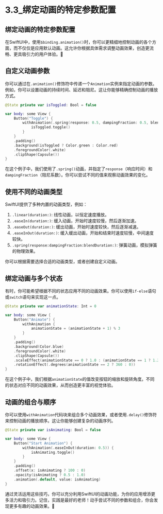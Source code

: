 ﻿# 3.3_绑定动画的特定参数配置

## 绑定动画的特定参数配置

在SwiftUI中，使用`$binding.animation()`时，你可以更精细地控制动画的各个方面，而不仅仅是应用默认动画。这允许你根据具体需求调整动画效果，创造更流畅、更具吸引力的用户体验。🎉

## 自定义动画参数

你可以通过在`.animation()`修饰符中传递一个`Animation`实例来指定动画的参数。例如，你可以设置动画的持续时间、延迟和阻尼。这让你能够精确控制动画的播放方式。

```swift
@State private var isToggled: Bool = false

var body: some View {
    Button("Toggle") {
        withAnimation(.spring(response: 0.5, dampingFraction: 0.5, blendDuration: 0)) {
            isToggled.toggle()
        }
    }
    .padding()
    .background(isToggled ? Color.green : Color.red)
    .foregroundColor(.white)
    .clipShape(Capsule())
}
```

在这个例子中，我们使用了`.spring()`动画，并指定了`response`（响应时间）和`dampingFraction`（阻尼系数）。你可以尝试不同的值来观察动画效果的变化。

## 使用不同的动画类型

SwiftUI提供了多种内置的动画类型，例如：

1.  `.linear(duration:)`: 线性动画，以恒定速度播放。
2.  `.easeIn(duration:)`: 缓入动画，开始时速度较慢，然后逐渐加速。
3.  `.easeOut(duration:)`: 缓出动画，开始时速度较快，然后逐渐减速。
4.  `.easeInOut(duration:)`: 缓入缓出动画，开始和结束时速度较慢，中间速度较快。
5.  `.spring(response:dampingFraction:blendDuration:)`: 弹簧动画，模拟弹簧的物理效果。

你可以根据需要选择合适的动画类型，或者创建自定义动画。

## 绑定动画与多个状态

有时，你可能希望根据不同的状态应用不同的动画效果。你可以使用`if-else`语句或`switch`语句来实现这一点。

```swift
@State private var animationState: Int = 0

var body: some View {
    Button("Animate") {
        withAnimation {
            animationState = (animationState + 1) % 3
        }
    }
    .padding()
    .background(Color.blue)
    .foregroundColor(.white)
    .clipShape(Capsule())
    .scaleEffect(animationState == 0 ? 1.0 : (animationState == 1 ? 1.2 : 0.8))
    .rotationEffect(.degrees(animationState == 2 ? 360 : 0))
}
```

在这个例子中，我们根据`animationState`的值改变按钮的缩放和旋转角度。不同的状态对应不同的动画效果，从而创造更丰富的视觉体验。

## 动画的组合与顺序

你可以使用`withAnimation`代码块来组合多个动画效果，或者使用`.delay()`修饰符来控制动画的播放顺序。这让你能够创建复杂的动画序列。

```swift
@State private var isAnimating: Bool = false

var body: some View {
    Button("Start Animation") {
        withAnimation(.easeInOut(duration: 0.5)) {
            isAnimating.toggle()
        }
    }
    .padding()
    .offset(x: isAnimating ? 100 : 0)
    .opacity(isAnimating ? 0.5 : 1.0)
    .animation(.default, value: isAnimating)
}
```

通过灵活运用这些技巧，你可以充分利用SwiftUI的动画功能，为你的应用增添更多活力和吸引力。记住，实践是最好的老师！动手尝试不同的参数和组合，你会发现更多有趣的动画效果。🚀


